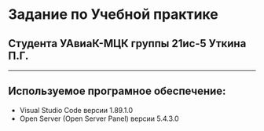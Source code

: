 # Задание по Учебной практике
## Студента УАвиаК-МЦК группы 21ис-5 Уткина П.Г.
-----




## Используемое програмное обеспечение:
* Visual Studio Code версии 1.89.1.0
* Open Server (Open Server Panel) версии 5.4.3.0




